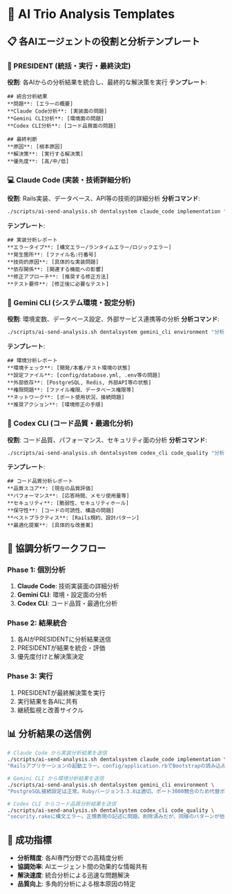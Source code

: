 # 🤖 AI Trio Analysis Templates

## 📋 各AIエージェントの役割と分析テンプレート

### 🎯 PRESIDENT (統括・実行・最終決定)
**役割**: 各AIからの分析結果を統合し、最終的な解決策を実行
**テンプレート**:
```
## 統合分析結果
**問題**: [エラーの概要]
**Claude Code分析**: [実装面の問題]
**Gemini CLI分析**: [環境面の問題]  
**Codex CLI分析**: [コード品質面の問題]

## 最終判断
**原因**: [根本原因]
**解決策**: [実行する解決策]
**優先度**: [高/中/低]
```

### 💻 Claude Code (実装・技術詳細分析)
**役割**: Rails実装、データベース、API等の技術的詳細分析
**分析コマンド**:
```bash
./scripts/ai-send-analysis.sh dentalsystem claude_code implementation "分析結果"
```
**テンプレート**:
```
## 実装分析レポート
**エラータイプ**: [構文エラー/ランタイムエラー/ロジックエラー]
**発生箇所**: [ファイル名:行番号]
**技術的原因**: [具体的な実装問題]
**依存関係**: [関連する機能への影響]
**修正アプローチ**: [推奨する修正方法]
**テスト要件**: [修正後に必要なテスト]
```

### 💎 Gemini CLI (システム環境・設定分析)
**役割**: 環境変数、データベース設定、外部サービス連携等の分析
**分析コマンド**:
```bash
./scripts/ai-send-analysis.sh dentalsystem gemini_cli environment "分析結果"
```
**テンプレート**:
```
## 環境分析レポート
**環境チェック**: [開発/本番/テスト環境の状態]
**設定ファイル**: [config/database.yml, .env等の問題]
**外部依存**: [PostgreSQL, Redis, 外部API等の状態]
**権限問題**: [ファイル権限、データベース権限等]
**ネットワーク**: [ポート使用状況、接続問題]
**推奨アクション**: [環境修正の手順]
```

### 🔧 Codex CLI (コード品質・最適化分析)
**役割**: コード品質、パフォーマンス、セキュリティ面の分析
**分析コマンド**:
```bash
./scripts/ai-send-analysis.sh dentalsystem codex_cli code_quality "分析結果"
```
**テンプレート**:
```
## コード品質分析レポート
**品質スコア**: [現在の品質評価]
**パフォーマンス**: [応答時間、メモリ使用量等]
**セキュリティ**: [脆弱性、セキュリティホール]
**保守性**: [コードの可読性、構造の問題]
**ベストプラクティス**: [Rails規約、設計パターン]
**最適化提案**: [具体的な改善案]
```

## 🔄 協調分析ワークフロー

### Phase 1: 個別分析
1. **Claude Code**: 技術実装面の詳細分析
2. **Gemini CLI**: 環境・設定面の分析
3. **Codex CLI**: コード品質・最適化分析

### Phase 2: 結果統合
1. 各AIがPRESIDENTに分析結果送信
2. PRESIDENTが結果を統合・評価
3. 優先度付けと解決策決定

### Phase 3: 実行
1. PRESIDENTが最終解決策を実行
2. 実行結果を各AIに共有
3. 継続監視と改善サイクル

## 📊 分析結果の送信例

```bash
# Claude Code から実装分析結果を送信
./scripts/ai-send-analysis.sh dentalsystem claude_code implementation \
"Railsアプリケーションの起動エラー。config/application.rbでBootstrapの読み込み順序に問題。Gemfileの依存関係を修正し、bundle installを再実行する必要がある。"

# Gemini CLI から環境分析結果を送信  
./scripts/ai-send-analysis.sh dentalsystem gemini_cli environment \
"PostgreSQL接続設定は正常。Rubyバージョン3.3.8は適切。ポート3000競合のため代替ポート使用推奨。Redis起動済み確認。"

# Codex CLI からコード品質分析結果を送信
./scripts/ai-send-analysis.sh dentalsystem codex_cli code_quality \
"security.rakeに構文エラー。正規表現の記述に問題。削除済みだが、同様のパターンが他のファイルにも存在する可能性。全体的なコードレビューが必要。"
```

## 🎯 成功指標
- **分析精度**: 各AI専門分野での高精度分析
- **協調効率**: AIエージェント間の効果的な情報共有
- **解決速度**: 統合分析による迅速な問題解決
- **品質向上**: 多角的分析による根本原因の特定